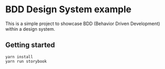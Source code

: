 # BDD Design System example

This is a simple project to showcase BDD (Behavior Driven Development) within a design system.

## Getting started

```
yarn install
yarn run storybook
```
